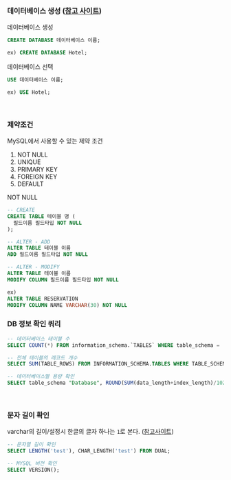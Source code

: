 ### 데이터베이스 생성 ([참고 사이트](http://www.tcpschool.com/mysql/mysql_basic_create))

데이터베이스 생성

```sql
CREATE DATABASE 데이터베이스 이름;

ex) CREATE DATABASE Hotel;
```

데이터베이스 선택

```sql
USE 데이터베이스 이름;

ex) USE Hotel;
```

<br>

### 제약조건

MySQL에서 사용할 수 있는 제약 조건

1. NOT NULL
2. UNIQUE
3. PRIMARY KEY
4. FOREIGN KEY
5. DEFAULT

NOT NULL

```sql
-- CREATE
CREATE TABLE 테이블 명 (
  필드이름 필드타입 NOT NULL
);

-- ALTER - ADD
ALTER TABLE 테이블 이름
ADD 필드이름 필드타입 NOT NULL

-- ALTER - MODIFY
ALTER TABLE 테이블 이름
MODIFY COLUMN 필드이름 필드타입 NOT NULL

ex)
ALTER TABLE RESERVATION
MODIFY COLUMN NAME VARCHAR(30) NOT NULL
```

### DB 정보 확인 쿼리

```sql
-- 데이터베이스 테이블 수
SELECT COUNT(*) FROM information_schema.`TABLES` WHERE table_schema = 'DB명';

-- 전체 테이블의 레코드 개수
SELECT SUM(TABLE_ROWS) FROM INFORMATION_SCHEMA.TABLES WHERE TABLE_SCHEMA = 'DB명';

-- 데이터베이스별 용량 확인
SELECT table_schema "Database", ROUND(SUM(data_length+index_length)/1024/1024,1) "MB" FROM information_schema.TABLES GROUP BY 1;
```

<br>

### 문자 길이 확인

varchar의 길이/설정시 한글의 글자 하나는 `1`로 본다. ([참고사이트](https://namocom.tistory.com/792))

```sql
-- 문자열 길이 확인
SELECT LENGTH('test'), CHAR_LENGTH('test') FROM DUAL;

-- MYSQL 버전 확인
SELECT VERSION();
```
